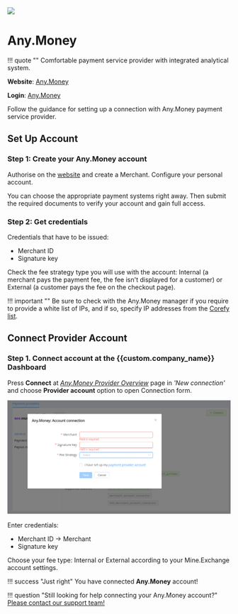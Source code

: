 <img src="https://static.openfintech.io/payment_providers/anymoney/logo.svg?w=400" width="400px" >

# Any.Money

!!! quote ""
    Comfortable payment service provider with integrated analytical system.

**Website**: [Any.Money](https://any.money/en/)

**Login**: [Any.Money](https://any.money/en/authorization)

Follow the guidance for setting up a connection with Any.Money payment service provider.

## Set Up Account

### Step 1: Create your Any.Money account

Authorise on the [website](https://any.money/en/authorization) and create a Merchant. Configure your personal account.

You can choose the appropriate payment systems right away. Then submit the required documents to verify your account and gain full access.

### Step 2: Get credentials

Credentials that have to be issued:

* Merchant ID
* Signature key

Check the fee strategy type you will use with the account: Internal (a merchant pays the payment fee, the fee isn't displayed for a customer) or External (a customer pays the fee on the checkout page).

!!! important ""
    Be sure to check with the Any.Money manager if you require to provide a white list of IPs, and if so, specify IP addresses from the [Corefy list](/integration/ips/).

## Connect Provider Account

### Step 1. Connect account at the {{custom.company_name}} Dashboard

Press **Connect** at [*Any.Money Provider Overview*]({{custom.dashboard_base_url}}connect-directory/payment-providers/anymoney/general) page in *'New connection'* and choose **Provider account** option to open Connection form.

![Connect](images/provider-account.png)

Enter credentials:

* Merchant ID → Merchant
* Signature key

Choose your fee type: Internal or External according to your Mine.Exchange account settings.

!!! success "Just right"
    You have connected **Any.Money** account!

!!! question "Still looking for help connecting your Any.Money account?"
    <!--email_off-->[Please contact our support team!](mailto:{{custom.support_email}})<!--/email_off-->
